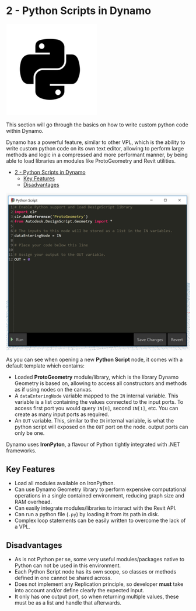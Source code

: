 # 2 - Python Scripts in Dynamo

![Python Icon](assets/00-Python-icon.png)

This section will go through the basics on how to write custom python code within Dynamo.

Dynamo has a powerful feature, similar to other VPL, which is the ability to write custom python code on its own text editor, allowing to perform large methods and logic in a compressed and more performant manner, by being able to load libraries an modules like ProtoGeometry and Revit utilities.

- [2 - Python Scripts in Dynamo](#2---python-scripts-in-dynamo)
  - [Key Features](#key-features)
  - [Disadvantages](#disadvantages)


![Python text editor](assets/01-PythonEditor.png)

As you can see when opening a new **Python Script** node, it comes with a default template which contains:

- Loaded **ProtoGeometry** module/library, which is the library Dynamo Geometry is based on, allowing to access all constructors and methods as if using nodes on the canvas.
- A `dataEnteringNode` variable mapped to the `IN` internal variable. This variable is a list containing the values connected to the input ports. To access first port you would query `IN[0]`, second `IN[1]`, etc. You can create as many input ports as required.
- An `OUT` variable. This, similar to the `IN` internal variable, is what the python script will exposed on the `OUT` port on the node. output ports can only be one.

Dynamo uses **IronPyton**, a flavour of Python tightly integrated with .NET frameworks.

## Key Features
- Load all modules available on IronPython.
- Can use Dynamo Geometry library to perform expensive computational operations in a single contained environment, reducing graph size and RAM overhead.
- Can easily integrate modules/libraries to interact with the Revit API.
- Can run a python file (`.py`) by loading it from its path in disk.
- Complex loop statements can be easily written to overcome the lack of a VPL.

## Disadvantages
- As is not Python per se, some very useful modules/packages native to Python can not be used in this environment.
- Each Python Script node has its own scope, so classes or methods defined in one cannot be shared across.
- Does not implement any Replication principle, so developer **must** take into account and/or define clearly the expected input.
- It only has one output port, so when returning multiple values, these must be as a list and handle that afterwards.

